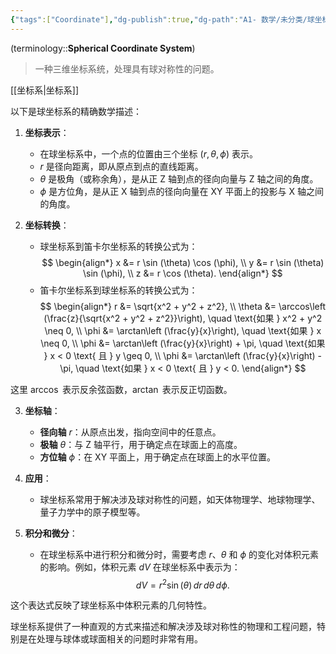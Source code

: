 ```yaml
---
{"tags":["Coordinate"],"dg-publish":true,"dg-path":"A1- 数学/未分类/球坐标系.md","permalink":"/A1- 数学/未分类/球坐标系/","dgPassFrontmatter":true,"noteIcon":"","created":"2024-08-28T18:14:52.000+08:00","updated":"2025-05-20T19:14:35.000+08:00"}
---
```



(terminology::**Spherical Coordinate System**)
> 一种三维坐标系统，处理具有球对称性的问题。

[[坐标系\|坐标系]]

以下是球坐标系的精确数学描述：

1. **坐标表示**：
   - 在球坐标系中，一个点的位置由三个坐标 $(r, \theta, \phi)$ 表示。
   - $r$ 是径向距离，即从原点到点的直线距离。
   - $\theta$ 是极角（或称余角），是从正 Z 轴到点的径向向量与 Z 轴之间的角度。
   - $\phi$ 是方位角，是从正 X 轴到点的径向向量在 XY 平面上的投影与 X 轴之间的角度。

2. **坐标转换**：
   - 球坐标系到笛卡尔坐标系的转换公式为：
$$
     \begin{align*}
     x &= r \sin (\theta) \cos (\phi), \\
     y &= r \sin (\theta) \sin (\phi), \\
     z &= r \cos (\theta).
     \end{align*}
 $$
   - 笛卡尔坐标系到球坐标系的转换公式为： 
   $$
     \begin{align*}
     r &= \sqrt{x^2 + y^2 + z^2}, \\
     \theta &= \arccos\left (\frac{z}{\sqrt{x^2 + y^2 + z^2}}\right), \quad \text{如果 } x^2 + y^2 \neq 0, \\
     \phi &= \arctan\left (\frac{y}{x}\right), \quad \text{如果 } x \neq 0, \\
     \phi &= \arctan\left (\frac{y}{x}\right) + \pi, \quad \text{如果 } x < 0 \text{ 且 } y \geq 0, \\
     \phi &= \arctan\left (\frac{y}{x}\right) - \pi, \quad \text{如果 } x < 0 \text{ 且 } y < 0.
     \end{align*}
     $$

这里 $\arccos$ 表示反余弦函数，$\arctan$ 表示反正切函数。

3. **坐标轴**：
   - **径向轴** $r$：从原点出发，指向空间中的任意点。
   - **极轴** $\theta$：与 Z 轴平行，用于确定点在球面上的高度。
   - **方位轴** $\phi$：在 XY 平面上，用于确定点在球面上的水平位置。

4. **应用**：
   - 球坐标系常用于解决涉及球对称性的问题，如天体物理学、地球物理学、量子力学中的原子模型等。

5. **积分和微分**：
   - 在球坐标系中进行积分和微分时，需要考虑 $r$、$\theta$ 和 $\phi$ 的变化对体积元素的影响。例如，体积元素 $dV$ 在球坐标系中表示为：
$$
     dV = r^2 \sin (\theta) \, dr \, d\theta \, d\phi.
$$

这个表达式反映了球坐标系中体积元素的几何特性。

球坐标系提供了一种直观的方式来描述和解决涉及球对称性的物理和工程问题，特别是在处理与球体或球面相关的问题时非常有用。


